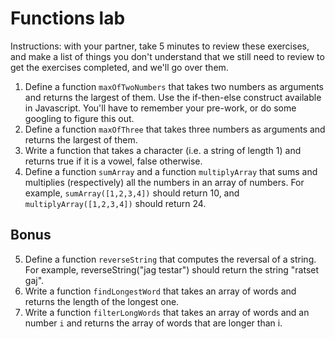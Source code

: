 # Functions lab

Instructions: with your partner, take 5 minutes to review these exercises, and make a list of things you don't understand that we still need to review to get the exercises completed, and we'll go over them.

1. Define a function `maxOfTwoNumbers` that takes two numbers as arguments and returns the largest of them. Use the if-then-else construct available in Javascript. You'll have to remember your pre-work, or do some googling to figure this out.
2. Define a function `maxOfThree` that takes three numbers as arguments and returns the largest of them.
3. Write a function that takes a character (i.e. a string of length 1) and returns true if it is a vowel, false otherwise.
4. Define a function `sumArray` and a function `multiplyArray` that sums and multiplies (respectively) all the numbers in an array of numbers. For example, `sumArray([1,2,3,4])` should return 10, and `multiplyArray([1,2,3,4])` should return 24.

## Bonus

5. Define a function `reverseString` that computes the reversal of a string. For example, reverseString("jag testar") should return the string "ratset gaj".
6. Write a function `findLongestWord` that takes an array of words and returns the length of the longest one.
7. Write a function `filterLongWords` that takes an array of words and an number `i` and returns the array of words that are longer than i.